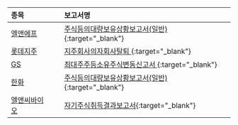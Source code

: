 | **종목** |      |**보고서명** |
| :------- | :--- |:----------- |
| [엘앤에프](/066970/#dart) | | [주식등의대량보유상황보고서(일반)](https://dart.fss.or.kr/dsaf001/main.do?rcpNo=20250826000491){:target="_blank"} |
| [롯데지주](/004990/#dart) | | [지주회사의자회사탈퇴              ](https://dart.fss.or.kr/dsaf001/main.do?rcpNo=20250826800493){:target="_blank"} |
| [GS](/078930/#dart) | | [최대주주등소유주식변동신고서              ](https://dart.fss.or.kr/dsaf001/main.do?rcpNo=20250826800487){:target="_blank"} |
| [한화](/000880/#dart) | | [주식등의대량보유상황보고서(일반)](https://dart.fss.or.kr/dsaf001/main.do?rcpNo=20250826000459){:target="_blank"} |
| [엘앤씨바이오](/290650/#dart) | | [자기주식취득결과보고서](https://dart.fss.or.kr/dsaf001/main.do?rcpNo=20250826000458){:target="_blank"} |